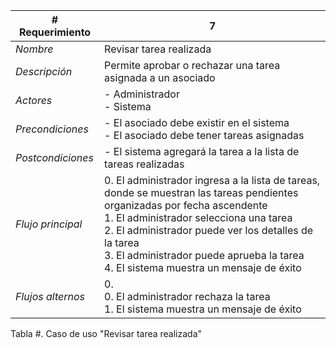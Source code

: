 |# Requerimiento|7 |
|-|-|
| *Nombre*|Revisar tarea realizada
| *Descripción*| Permite aprobar o rechazar una tarea asignada a un asociado |
|*Actores*| - Administrador<br> - Sistema
|*Precondiciones*| - El asociado debe existir en el sistema<br> - El asociado debe tener tareas asignadas
|*Postcondiciones*| - El sistema agregará la tarea a la lista de tareas realizadas
|*Flujo principal*|0.  El administrador ingresa a la lista de tareas, donde se muestran las tareas pendientes organizadas por fecha ascendente<br>1.  El administrador selecciona una tarea<br>2.  El administrador puede ver los detalles de la tarea<br>3.  El administrador puede aprueba la tarea<br>4.  El sistema muestra un mensaje de éxito
|*Flujos alternos*|0. <br> 0. El administrador rechaza la tarea<br>1. El sistema muestra un mensaje de éxito

Tabla #. Caso de uso "Revisar tarea realizada"
